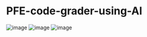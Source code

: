 ﻿# PFE-code-grader-using-AI
![image](https://github.com/user-attachments/assets/1dbc2908-34c6-45af-82e2-0a4f28d83bdf)
![image](https://github.com/user-attachments/assets/1bb5c57f-b44c-42f2-bad0-27e6007d0091)
![image](https://github.com/user-attachments/assets/579eac0f-ac08-470a-8373-4b0a0f2786b7)
